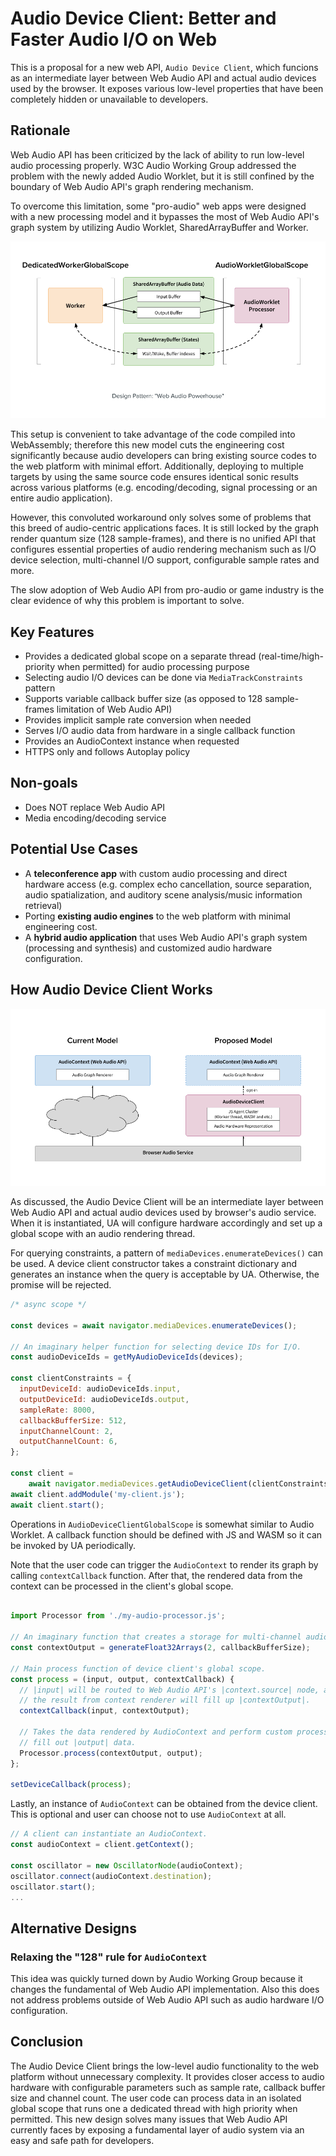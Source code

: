 # Audio Device Client: Better and Faster Audio I/O on Web

This is a proposal for a new web API, `Audio Device Client`, which funcions as
an intermediate layer between Web Audio API and actual audio devices used by the
browser. It exposes various low-level properties that have been completely
hidden or unavailable to developers.


## Rationale

Web Audio API has been criticized by the lack of ability to run low-level audio
processing properly. W3C Audio Working Group addressed the problem with the
newly added Audio Worklet, but it is still confined by the boundary of Web Audio
API's graph rendering mechanism.

To overcome this limitation, some "pro-audio" web apps were designed with a new
processing model and it bypasses the most of Web Audio API's graph system by
utilizing Audio Worklet, SharedArrayBuffer and Worker.

![Design pattern: WebAudio Powerhouse](https://github.com/WebAudio/web-audio-cg/blob/master/audio-device-client/images/img-1-design-pattern.png "Design pattern: WebAudio Powerhouse")

This setup is convenient to take advantage of the code compiled into
WebAssembly; therefore this new model cuts the engineering cost significantly
because audio developers can bring existing source codes to the web platform
with minimal effort. Additionally, deploying to multiple targets by using the
same source code ensures identical sonic results across various platforms
(e.g. encoding/decoding, signal processing or an entire audio application).

However, this convoluted workaround only solves some of problems that this breed
of audio-centric applications faces. It is still locked by the graph render
quantum size (128 sample-frames), and there is no unified API that configures
essential properties of audio rendering mechanism such as I/O device selection,
multi-channel I/O support, configurable sample rates and more.

The slow adoption of Web Audio API from pro-audio or game industry is the clear
evidence of why this problem is important to solve.


## Key Features

- Provides a dedicated global scope on a separate thread
  (real-time/high-priority when permitted) for audio processing purpose
- Selecting audio I/O devices can be done via `MediaTrackConstraints` pattern
- Supports variable callback buffer size (as opposed to 128 sample-frames
  limitation of Web Audio API)
- Provides implicit sample rate conversion when needed
- Serves I/O audio data from hardware in a single callback function
- Provides an AudioContext instance when requested
- HTTPS only and follows Autoplay policy


## Non-goals

- Does NOT replace Web Audio API
- Media encoding/decoding service


## Potential Use Cases

- A __teleconference app__ with custom audio processing and direct hardware
  access (e.g. complex echo cancellation, source separation, audio
  spatialization, and auditory scene analysis/music information retrieval)
- Porting __existing audio engines__ to the web platform with minimal
  engineering cost.
- A __hybrid audio application__ that uses Web Audio API's graph system
  (processing and synthesis) and customized audio hardware configuration.


## How Audio Device Client Works

![Audio Device Client](https://github.com/WebAudio/web-audio-cg/blob/master/audio-device-client/images/img-2-audio-device-client.png "Audio Device Client")

As discussed, the Audio Device Client will be an intermediate layer between Web
Audio API and actual audio devices used by browser's audio service. When it is
instantiated, UA will configure hardware accordingly and set up a global scope
with an audio rendering thread.

For querying constraints, a pattern of `mediaDevices.enumerateDevices()` can
be used. A device client constructor takes a constraint dictionary and generates
an instance when the query is acceptable by UA. Otherwise, the promise will be
rejected.

```js
/* async scope */

const devices = await navigator.mediaDevices.enumerateDevices();

// An imaginary helper function for selecting device IDs for I/O.
const audioDeviceIds = getMyAudioDeviceIds(devices);

const clientConstraints = {
  inputDeviceId: audioDeviceIds.input,
  outputDeviceId: audioDeviceIds.output,
  sampleRate: 8000,
  callbackBufferSize: 512,
  inputChannelCount: 2,
  outputChannelCount: 6,
};

const client =
    await navigator.mediaDevices.getAudioDeviceClient(clientConstraints);
await client.addModule('my-client.js');
await client.start();
```

Operations in `AudioDeviceClientGlobalScope` is somewhat similar to Audio
Worklet. A callback function should be defined with JS and WASM so it can be
invoked by UA periodically.

Note that the user code can trigger the `AudioContext` to render its graph by
calling `contextCallback` function. After that, the rendered data from the
context can be processed in the client's global scope.

```js

import Processor from './my-audio-processor.js';

// An imaginary function that creates a storage for multi-channel audio data.
const contextOutput = generateFloat32Arrays(2, callbackBufferSize);

// Main process function of device client's global scope.
const process = (input, output, contextCallback) {
  // |input| will be routed to Web Audio API's |context.source| node, and
  // the result from context renderer will fill up |contextOutput|.
  contextCallback(input, contextOutput);

  // Takes the data rendered by AudioContext and perform custom processing to
  // fill out |output| data.
  Processor.process(contextOutput, output);
};

setDeviceCallback(process);
```

Lastly, an instance of `AudioContext` can be obtained from the device client.
This is optional and user can choose not to use `AudioContext` at all.

```js
// A client can instantiate an AudioContext.
const audioContext = client.getContext();

const oscillator = new OscillatorNode(audioContext);
oscillator.connect(audioContext.destination);
oscillator.start();
...
```


## Alternative Designs


### Relaxing the "128" rule for `AudioContext`

This idea was quickly turned down by Audio Working Group because it changes the
fundamental of Web Audio API implementation. Also this does not address
problems outside of Web Audio API such as audio hardware I/O configuration.


## Conclusion

The Audio Device Client brings the low-level audio functionality to the web
platform without unnecessary complexity. It provides closer access to audio
hardware with configurable parameters such as sample rate, callback buffer size
and channel count. The user code can process data in an isolated global scope
that runs one a dedicated thread with high priority when permitted. This new
design solves many issues that Web Audio API currently faces by exposing a
fundamental layer of audio system via an easy and safe path for developers.
